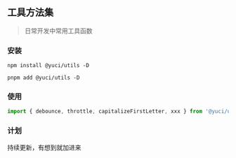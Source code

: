 ## 工具方法集

> 日常开发中常用工具函数

### 安装
```
npm install @yuci/utils -D

pnpm add @yuci/utils -D
```

### 使用

```js
import { debounce, throttle, capitalizeFirstLetter, xxx } from '@yuci/utils'
```

### 计划

持续更新，有想到就加进来
